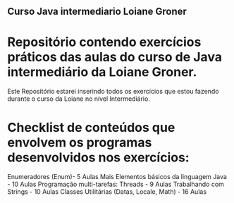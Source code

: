 ## Curso Java intermediario Loiane Groner


# Repositório contendo exercícios práticos das aulas do curso de Java intermediário da Loiane Groner.

Este Repositório estarei inserindo todos os exercícios que estou fazendo durante o curso da Loiane no nível Intermediário.

# Checklist de conteúdos que envolvem os programas desenvolvidos nos exercícios:

Enumeradores (Enum)- 5 Aulas
Mais Elementos básicos da linguagem Java - 10 Aulas
Programação multi-tarefas: Threads - 9 Aulas 
Trabalhando com Strings - 10 Aulas 
Classes Utilitárias (Datas, Locale, Math) - 16 Aulas 

